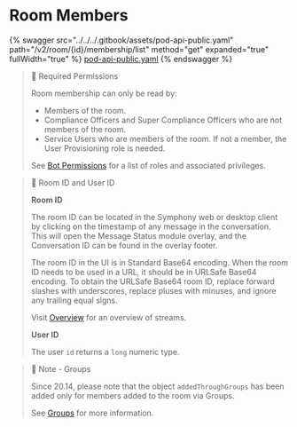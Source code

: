 # Room Members

{% swagger src="../../../.gitbook/assets/pod-api-public.yaml" path="/v2/room/{id}/membership/list" method="get" expanded="true" fullWidth="true" %}
[pod-api-public.yaml](../../../.gitbook/assets/pod-api-public.yaml)
{% endswagger %}

> 🚧 Required Permissions
>
> Room membership can only be read by:
>
> * Members of the room.
> * Compliance Officers and Super Compliance Officers who are not members of the room.
> * Service Users who are members of the room. If not a member, the User Provisioning role is needed.
>
> See [Bot Permissions](https://docs.developers.symphony.com/building-bots-on-symphony/configuration/bot-permissions) for a list of roles and associated privileges.

> 📘 Room ID and User ID
>
> **Room ID**
>
> The room ID can be located in the Symphony web or desktop client by clicking on the timestamp of any message in the conversation. This will open the Message Status module overlay, and the Conversation ID can be found in the overlay footer.
>
> The room ID in the UI is in Standard Base64 encoding. When the room ID needs to be used in a URL, it should be in URLSafe Base64 encoding. To obtain the URLSafe Base64 room ID, replace forward slashes with underscores, replace pluses with minuses, and ignore any trailing equal signs.
>
> Visit [Overview](https://docs.developers.symphony.com/building-bots-on-symphony/datafeed/overview-of-streams) for an overview of streams.
>
> **User ID**
>
> The user `id` returns a `long` numeric type.

> 📘 Note - Groups
>
> Since 20.14, please note that the object `addedThroughGroups` has been added only for members added to the room via Groups.
>
> See [Groups](ref:groups-distribution-lists) for more information.

